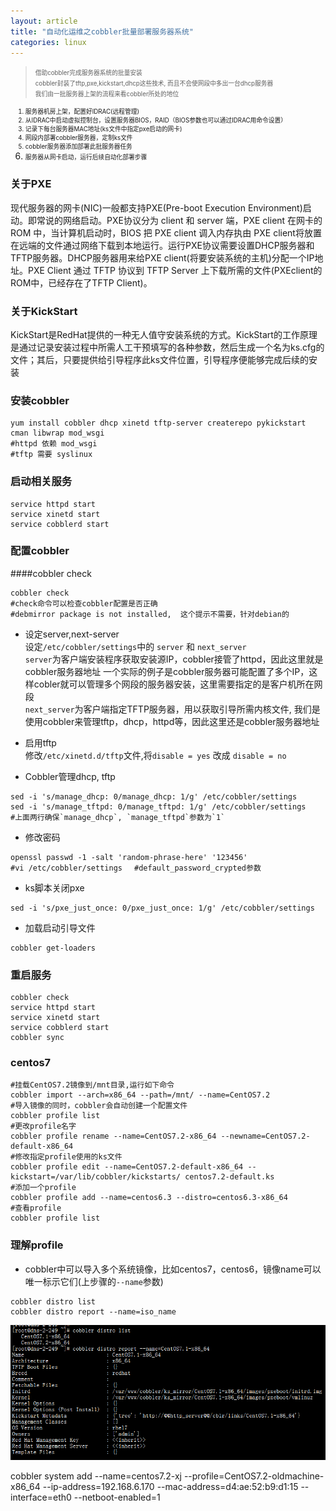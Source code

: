 ```yaml
---
layout: article
title: "自动化运维之cobbler批量部署服务器系统"
categories: linux
---
```

><small><small>借助cobbler完成服务器系统的批量安装  
cobbler封装了tftp,pxe,kickstart,dhcp这些技术, 而且不会使网段中多出一台dhcp服务器  
我们由一批服务器上架的流程来看cobbler所处的地位  
1. 服务器机房上架，配置好IDRAC(远程管理)  
2. 从IDRAC中启动虚拟控制台，设置服务器BIOS，RAID（BIOS参数也可以通过IDRAC用命令设置）  
3. 记录下每台服务器MAC地址(ks文件中指定pxe启动的网卡)  
4. 网段内部署cobbler服务器，定制ks文件  
5. cobbler服务器添加部署此批服务器任务  
6. 服务器从网卡启动，运行后续自动化部署步骤</small></small>

### 关于PXE
现代服务器的网卡(NIC)一般都支持PXE(Pre-boot Execution Environment)启动。即常说的网络启动。PXE协议分为 client 和 server 端，PXE client 在网卡的 ROM 中，当计算机启动时，BIOS 把 PXE client 调入内存执由 PXE client将放置在远端的文件通过网络下载到本地运行。运行PXE协议需要设置DHCP服务器和TFTP服务器。DHCP服务器用来给PXE client(将要安装系统的主机)分配一个IP地址。PXE Client 通过 TFTP 协议到 TFTP Server 上下载所需的文件(PXEclient的ROM中，已经存在了TFTP Client)。

### 关于KickStart
KickStart是RedHat提供的一种无人值守安装系统的方式。KickStart的工作原理是通过记录安装过程中所需人工干预填写的各种参数，然后生成一个名为ks.cfg的文件；其后，只要提供给引导程序此ks文件位置，引导程序便能够完成后续的安装

### 安装cobbler
``` shell
yum install cobbler dhcp xinetd tftp-server createrepo pykickstart cman libwrap mod_wsgi
#httpd 依赖 mod_wsgi
#tftp 需要 syslinux
```

### 启动相关服务  
``` shell
service httpd start
service xinetd start
service cobblerd start
```

### 配置cobbler
####cobbler check
``` shell
cobbler check
#check命令可以检查cobbler配置是否正确
#debmirror package is not installed,  这个提示不需要，针对debian的
```

- 设定server,next-server  
设定`/etc/cobbler/settings`中的 `server` 和 `next_server`  
`server`为客户端安装程序获取安装源IP，cobbler接管了httpd，因此这里就是cobbler服务器地址
一个实际的例子是cobbler服务器可能配置了多个IP，这样cobler就可以管理多个网段的服务器安装，这里需要指定的是客户机所在网段  
`next_server`为客户端指定TFTP服务器，用以获取引导所需内核文件, 我们是使用cobbler来管理tftp，dhcp，httpd等，因此这里还是cobbler服务器地址  

- 启用tftp  
修改`/etc/xinetd.d/tftp`文件,将`disable = yes` 改成 `disable = no`

- Cobbler管理dhcp, tftp
 
``` shell
sed -i 's/manage_dhcp: 0/manage_dhcp: 1/g' /etc/cobbler/settings
sed -i 's/manage_tftpd: 0/manage_tftpd: 1/g' /etc/cobbler/settings
#上面两行确保`manage_dhcp`, `manage_tftpd`参数为`1`
```

- 修改密码

``` shell
openssl passwd -1 -salt 'random-phrase-here' '123456'
#vi /etc/cobbler/settings 　#default_password_crypted参数
```

- ks脚本关闭pxe  

``` shell
sed -i 's/pxe_just_once: 0/pxe_just_once: 1/g' /etc/cobbler/settings
```

- 加载启动引导文件  

``` shell
cobbler get-loaders
```

### 重启服务  
``` shell
cobbler check
service httpd start
service xinetd start
service cobblerd start
cobbler sync
```

### centos7  
``` shell
#挂载CentOS7.2镜像到/mnt目录,运行如下命令
cobbler import --arch=x86_64 --path=/mnt/ --name=CentOS7.2
#导入镜像的同时，cobbler会自动创建一个配置文件
cobbler profile list
#更改profile名字
cobbler profile rename --name=CentOS7.2-x86_64 --newname=CentOS7.2-default-x86_64
#修改指定profile使用的ks文件
cobbler profile edit --name=CentOS7.2-default-x86_64 --kickstart=/var/lib/cobbler/kickstarts/ centos7.2-default.ks
#添加一个profile
cobbler profile add --name=centos6.3 --distro=centos6.3-x86_64
#查看profile
cobbler profile list
```

### 理解profile  
- cobbler中可以导入多个系统镜像，比如centos7，centos6，镜像name可以唯一标示它们(上步骤的`--name`参数)

``` shell
cobbler distro list
cobbler distro report --name=iso_name
```

![numa](/images/linux/cobbler/cobbler-1.png)


cobbler system add --name=centos7.2-xj --profile=CentOS7.2-oldmachine-x86_64 --ip-address=192.168.6.170 --mac-address=d4:ae:52:b9:d1:15 --interface=eth0 --netboot-enabled=1
